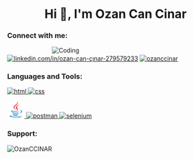 <h1 align="center">Hi 👋, I'm Ozan Can Cinar</h1>
<h3 align="left">Connect with me:</h3>
<img align="right" alt="Coding" width="400" src="https://www.lambdatest.com/resources/images/news24.gif">
<p align="left">
<a href="https://linkedin.com/in/linkedin.com/in/ozan-can-çınar-279579233" target="blank"><img align="center" src="https://raw.githubusercontent.com/rahuldkjain/github-profile-readme-generator/master/src/images/icons/Social/linked-in-alt.svg" alt="linkedin.com/in/ozan-can-çınar-279579233" height="30" width="40" /></a>
<a href="https://instagram.com/ozanccinar" target="blank"><img align="center" src="https://raw.githubusercontent.com/rahuldkjain/github-profile-readme-generator/master/src/images/icons/Social/instagram.svg" alt="ozanccinar" height="30" width="40" /></a>
</p>

<h3 align="left">Languages and Tools:</h3>
<p align="left"><a href="https://html.com" target="_blank" rel="noreferrer"> <img src="https://upload.wikimedia.org/wikipedia/commons/thumb/6/61/HTML5_logo_and_wordmark.svg/768px-HTML5_logo_and_wordmark.svg.png?20170517184425" alt="html" width="40" height="40"/> </a>
<a href="#" target="_blank" rel="noreferrer"> <img src="https://upload.wikimedia.org/wikipedia/commons/thumb/d/d5/CSS3_logo_and_wordmark.svg/544px-CSS3_logo_and_wordmark.svg.png?20160530175649" alt="css" width="40" height="40"/> </a>
  
  <a href="https://www.java.com" target="_blank" rel="noreferrer"> <img src="https://raw.githubusercontent.com/devicons/devicon/master/icons/java/java-original.svg" alt="java" width="40" height="40"/> </a> <a href="https://postman.com" target="_blank" rel="noreferrer"> <img src="https://www.vectorlogo.zone/logos/getpostman/getpostman-icon.svg" alt="postman" width="40" height="40"/> </a> <a href="https://www.selenium.dev" target="_blank" rel="noreferrer"> <img src="https://raw.githubusercontent.com/detain/svg-logos/780f25886640cef088af994181646db2f6b1a3f8/svg/selenium-logo.svg" alt="selenium" width="40" height="40"/> </a> </p>

<h3 align="left">Support:</h3>
<p><a href="https://www.buymeacoffee.com/OzanCCINAR"> <img align="left" src="https://cdn.buymeacoffee.com/buttons/v2/default-yellow.png" height="50" width="210" alt="OzanCCINAR" /></a></p><br><br>
